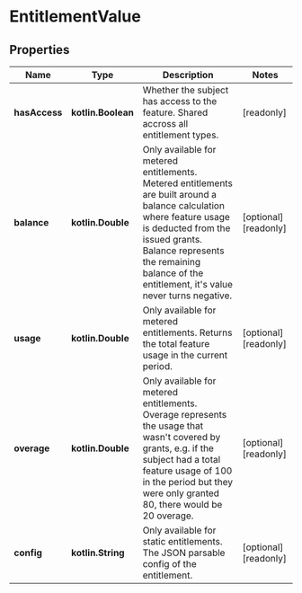
# EntitlementValue

## Properties
| Name | Type | Description | Notes |
| ------------ | ------------- | ------------- | ------------- |
| **hasAccess** | **kotlin.Boolean** | Whether the subject has access to the feature. Shared accross all entitlement types.  |  [readonly] |
| **balance** | **kotlin.Double** | Only available for metered entitlements. Metered entitlements are built around a balance calculation where feature usage is deducted from the issued grants. Balance represents the remaining balance of the entitlement, it&#39;s value never turns negative.  |  [optional] [readonly] |
| **usage** | **kotlin.Double** | Only available for metered entitlements. Returns the total feature usage in the current period.  |  [optional] [readonly] |
| **overage** | **kotlin.Double** | Only available for metered entitlements. Overage represents the usage that wasn&#39;t covered by grants, e.g. if the subject had a total feature usage of 100 in the period but they were only granted 80, there would be 20 overage.  |  [optional] [readonly] |
| **config** | **kotlin.String** | Only available for static entitlements. The JSON parsable config of the entitlement.  |  [optional] [readonly] |



